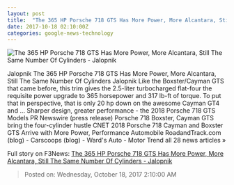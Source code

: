 ```yaml
---
layout: post
title:  "The 365 HP Porsche 718 GTS Has More Power, More Alcantara, Still The Same Number Of Cylinders - Jalopnik"
date: 2017-10-18 02:10:00Z
categories: google-news-technology
---
```


![The 365 HP Porsche 718 GTS Has More Power, More Alcantara, Still The Same Number Of Cylinders - Jalopnik](https://i.kinja-img.com/gawker-media/image/upload/s--WVjkJRHk--/c_fill,fl_progressive,g_center,h_450,q_80,w_800/ujtfhgrq6ydzqmq9k378.jpg)

Jalopnik The 365 HP Porsche 718 GTS Has More Power, More Alcantara, Still The Same Number Of Cylinders Jalopnik Like the Boxster/Cayman GTS that came before, this trim gives the 2.5-liter turbocharged flat-four the requisite power upgrade to 365 horsepower and 317 lb-ft of torque. To put that in perspective, that is only 20 hp down on the awesome Cayman GT4 and ... Sharper design, greater performance - the 2018 Porsche 718 GTS Models PR Newswire (press release) Porsche 718 Boxster, Cayman GTS bring the four-cylinder hustle CNET 2018 Porsche 718 Cayman and Boxster GTS Arrive with More Power, Performance Automobile RoadandTrack.com (blog) - Carscoops (blog) - Ward's Auto - Motor Trend all 28 news articles »


Full story on F3News: [The 365 HP Porsche 718 GTS Has More Power, More Alcantara, Still The Same Number Of Cylinders - Jalopnik](http://www.f3nws.com/n/NZfcSC)

> Posted on: Wednesday, October 18, 2017 2:10:00 AM
